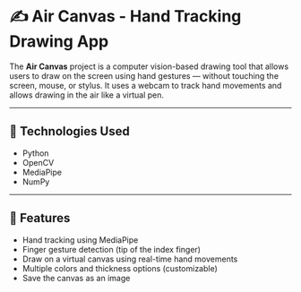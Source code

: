 # ✍️ Air Canvas - Hand Tracking Drawing App

The **Air Canvas** project is a computer vision-based drawing tool that allows users to draw on the screen using hand gestures — without touching the screen, mouse, or stylus. It uses a webcam to track hand movements and allows drawing in the air like a virtual pen.

---

## 🔧 Technologies Used

- Python
- OpenCV
- MediaPipe
- NumPy

---

## 🎯 Features

- Hand tracking using MediaPipe
- Finger gesture detection (tip of the index finger)
- Draw on a virtual canvas using real-time hand movements
- Multiple colors and thickness options (customizable)
- Save the canvas as an image


